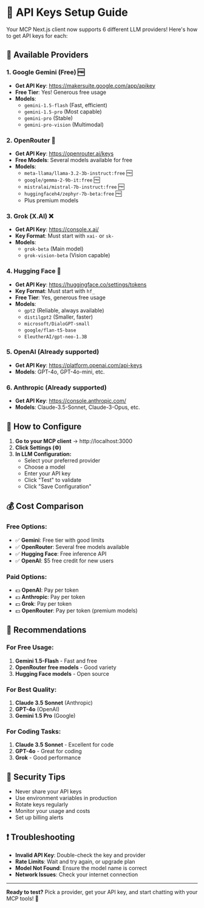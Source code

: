 # 🚀 API Keys Setup Guide

Your MCP Next.js client now supports 6 different LLM providers! Here's how to get API keys for each:

## 📱 **Available Providers**

### 1. **Google Gemini (Free)** 🆓
- **Get API Key**: https://makersuite.google.com/app/apikey
- **Free Tier**: Yes! Generous free usage
- **Models**: 
  - `gemini-1.5-flash` (Fast, efficient)
  - `gemini-1.5-pro` (Most capable)
  - `gemini-pro` (Stable)
  - `gemini-pro-vision` (Multimodal)

### 2. **OpenRouter** 🔄
- **Get API Key**: https://openrouter.ai/keys
- **Free Models**: Several models available for free
- **Models**:
  - `meta-llama/llama-3.2-3b-instruct:free` 🆓
  - `google/gemma-2-9b-it:free` 🆓
  - `mistralai/mistral-7b-instruct:free` 🆓
  - `huggingfaceh4/zephyr-7b-beta:free` 🆓
  - Plus premium models

### 3. **Grok (X.AI)** ❌
- **Get API Key**: https://console.x.ai/ 
- **Key Format**: Must start with `xai-` or `sk-`
- **Models**:
  - `grok-beta` (Main model)
  - `grok-vision-beta` (Vision capable)

### 4. **Hugging Face** 🤗
- **Get API Key**: https://huggingface.co/settings/tokens
- **Key Format**: Must start with `hf_`
- **Free Tier**: Yes, generous free usage
- **Models**:
  - `gpt2` (Reliable, always available)
  - `distilgpt2` (Smaller, faster)
  - `microsoft/DialoGPT-small`
  - `google/flan-t5-base`
  - `EleutherAI/gpt-neo-1.3B`

### 5. **OpenAI** (Already supported)
- **Get API Key**: https://platform.openai.com/api-keys
- **Models**: GPT-4o, GPT-4o-mini, etc.

### 6. **Anthropic** (Already supported)
- **Get API Key**: https://console.anthropic.com/
- **Models**: Claude-3.5-Sonnet, Claude-3-Opus, etc.

## 🔧 **How to Configure**

1. **Go to your MCP client** → http://localhost:3000
2. **Click Settings (⚙️)**
3. **In LLM Configuration:**
   - Select your preferred provider
   - Choose a model
   - Enter your API key
   - Click "Test" to validate
   - Click "Save Configuration"

## 💰 **Cost Comparison**

### Free Options:
- ✅ **Gemini**: Free tier with good limits
- ✅ **OpenRouter**: Several free models available
- ✅ **Hugging Face**: Free inference API
- ✅ **OpenAI**: $5 free credit for new users

### Paid Options:
- 💵 **OpenAI**: Pay per token
- 💵 **Anthropic**: Pay per token
- 💵 **Grok**: Pay per token
- 💵 **OpenRouter**: Pay per token (premium models)

## 🎯 **Recommendations**

### For Free Usage:
1. **Gemini 1.5-Flash** - Fast and free
2. **OpenRouter free models** - Good variety
3. **Hugging Face models** - Open source

### For Best Quality:
1. **Claude 3.5 Sonnet** (Anthropic)
2. **GPT-4o** (OpenAI)
3. **Gemini 1.5 Pro** (Google)

### For Coding Tasks:
1. **Claude 3.5 Sonnet** - Excellent for code
2. **GPT-4o** - Great for coding
3. **Grok** - Good performance

## 🔐 **Security Tips**

- Never share your API keys
- Use environment variables in production
- Rotate keys regularly
- Monitor your usage and costs
- Set up billing alerts

## ❗ **Troubleshooting**

- **Invalid API Key**: Double-check the key and provider
- **Rate Limits**: Wait and try again, or upgrade plan
- **Model Not Found**: Ensure the model name is correct
- **Network Issues**: Check your internet connection

---

**Ready to test?** Pick a provider, get your API key, and start chatting with your MCP tools! 🚀
